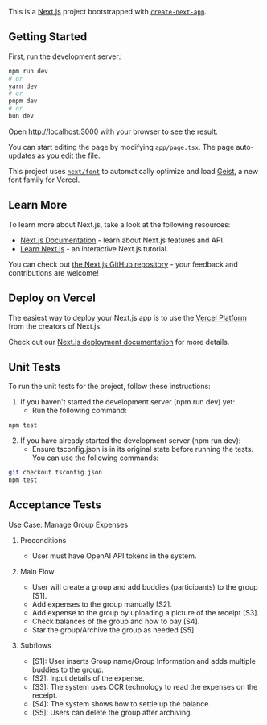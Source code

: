 This is a [Next.js](https://nextjs.org) project bootstrapped with [`create-next-app`](https://nextjs.org/docs/app/api-reference/cli/create-next-app).

## Getting Started

First, run the development server:

```bash
npm run dev
# or
yarn dev
# or
pnpm dev
# or
bun dev
```

Open [http://localhost:3000](http://localhost:3000) with your browser to see the result.

You can start editing the page by modifying `app/page.tsx`. The page auto-updates as you edit the file.

This project uses [`next/font`](https://nextjs.org/docs/app/building-your-application/optimizing/fonts) to automatically optimize and load [Geist](https://vercel.com/font), a new font family for Vercel.

## Learn More

To learn more about Next.js, take a look at the following resources:

- [Next.js Documentation](https://nextjs.org/docs) - learn about Next.js features and API.
- [Learn Next.js](https://nextjs.org/learn) - an interactive Next.js tutorial.

You can check out [the Next.js GitHub repository](https://github.com/vercel/next.js) - your feedback and contributions are welcome!

## Deploy on Vercel

The easiest way to deploy your Next.js app is to use the [Vercel Platform](https://vercel.com/new?utm_medium=default-template&filter=next.js&utm_source=create-next-app&utm_campaign=create-next-app-readme) from the creators of Next.js.

Check out our [Next.js deployment documentation](https://nextjs.org/docs/app/building-your-application/deploying) for more details.

## Unit Tests

To run the unit tests for the project, follow these instructions:

1. If you haven't started the development server (npm run dev) yet:
    - Run the following command:
```bash
npm test
```

2. If you have already started the development server (npm run dev):
    - Ensure tsconfig.json is in its original state before running the tests. You can use the following commands:
```bash
git checkout tsconfig.json
npm test
```

## Acceptance Tests

Use Case: Manage Group Expenses

1. Preconditions
   - User must have OpenAI API tokens in the system.

2. Main Flow
   - User will create a group and add buddies (participants) to the group [S1].
   - Add expenses to the group manually [S2].
   - Add expense to the group by uploading a picture of the receipt [S3].
   - Check balances of the group and how to pay [S4].
   - Star the group/Archive the group as needed [S5].

3. Subflows
   - [S1]: User inserts Group name/Group Information and adds multiple buddies to the group.
   - [S2]: Input details of the expense.
   - [S3]: The system uses OCR technology to read the expenses on the receipt.
   - [S4]: The system shows how to settle up the balance.
   - [S5]: Users can delete the group after archiving.